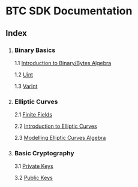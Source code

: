 # BTC SDK Documentation

## Index

1. ### Binary Basics
    1.1 [Introduction to Binary/Bytes Algebra](binary/BytesArrayAlgebra.md)

    1.2 [Uint](binary/Uint.md)

    1.3 [VarInt](binary/VarInt.md)
2. ### Elliptic Curves
   2.1 [Finite Fields](base/FiniteField.md)

   2.2 [Introduction to Elliptic Curves](base/EllipticCurves.md)

   2.3 [Modelling Elliptic Curves Algebra](base/ECAlgebra.md)
3. ### Basic Cryptography
   3.1 [Private Keys](PrivateKey.md)

   3.2 [Public Keys](PublicKey.md)